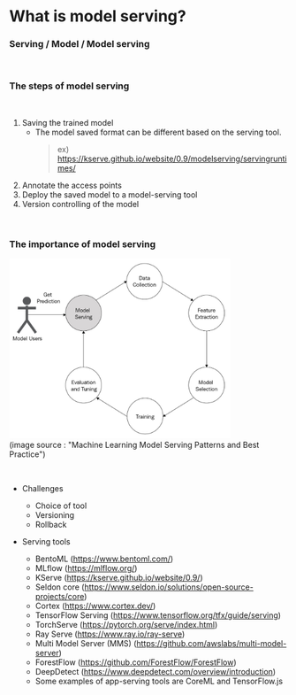 # What is model serving?

### Serving / Model / Model serving
</br>

### The steps of model serving
</br>

1. Saving the trained model
    - The model saved format can be different based on the serving tool.
        > ex) <https://kserve.github.io/website/0.9/modelserving/servingruntimes/>
1. Annotate the access points
1. Deploy the saved model to a model-serving tool
1. Version controlling of the model

</br>

### The importance of model serving
<img src="../img/model-life-cycle.jpg" width="400px"></br>
(image source : "Machine Learning Model Serving Patterns and Best Practice")

</br>

- Challenges
    - Choice of tool
    - Versioning
    - Rollback

- Serving tools
    - BentoML (https://www.bentoml.com/)
    - MLflow (https://mlflow.org/)
    - KServe (https://kserve.github.io/website/0.9/)
    - Seldon core (https://www.seldon.io/solutions/open-source-projects/core)
    - Cortex (https://www.cortex.dev/)
    - TensorFlow Serving (https://www.tensorflow.org/tfx/guide/serving)
    - TorchServe (https://pytorch.org/serve/index.html)
    - Ray Serve (https://www.ray.io/ray-serve)
    - Multi Model Server (MMS) (https://github.com/awslabs/multi-model-server)
    - ForestFlow (https://github.com/ForestFlow/ForestFlow)
    - DeepDetect (https://www.deepdetect.com/overview/introduction)
    - Some examples of app-serving tools are CoreML and TensorFlow.js
